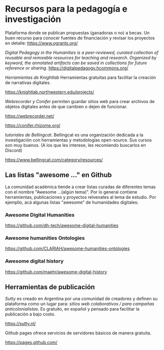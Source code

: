 # Recursos para la pedagogía e investigación

Plataforma donde se publican propuestas (ganadoras o no) a becas. Un buen recurso para conocer fuentes de financiación y revisar los proyectos en detalle: https://www.ogrants.org/

*Digital Pedagogy in the Humanities* _is a peer-reviewed, curated collection of reusable and remixable resources for teaching and research. Organized by keyword, the annotated artifacts can be saved in collections for future reference or sharing_. https://digitalpedagogy.hcommons.org/

*Herramientas de Knightlab*
Herramientas gratuitas para facilitar la creación de narrativas digitales.

https://knightlab.northwestern.edu/projects/

*Webrecorder y Conifer* permiten guardar sitios web para crear archivos de objetos digitales antes de que cambien o dejen de funcionar.

https://webrecorder.net/

https://conifer.rhizome.org/

*tutoriales de Bellingcat*. Bellingcat es una organización dedicada a la investigación con herramientas y metodologías open-source. Sus cursos son muy buenos. (A los que les interese, les recomiendo buscarlos en Discord)

https://www.bellingcat.com/category/resources/

## Las listas "awesome ..." en Github

La comunidad académica tiende a crear listas curadas de diferentes temas con el nombre "Awesome ...(algún tema)". Por lo general contiene herramientas, publicaciones y proyectos relvenates al tema de estudio. Por ejemplio, acá algunas listas "awesome" de humanidades digitales:

### Awesome Digital Humanities

https://github.com/dh-tech/awesome-digital-humanities

### Awesome humanities Ontologies

https://github.com/CLARIAH/awesome-humanities-ontologies

### Awesome digital history

https://github.com/maehr/awesome-digital-history


## Herramientas de publicación

*Sutty* es creado en Argentina por una comunidad de creadores y definen su plataforma como un lugar para: _sitios web colaborativos / para campañas anticolonialistas_. Es gratuito, en español y pensado para facilitar la publicación a bajo costo. 

https://sutty.nl/ 

Github pages ofrece servicios de servidores básicos de manera gratuita.

https://pages.github.com/
